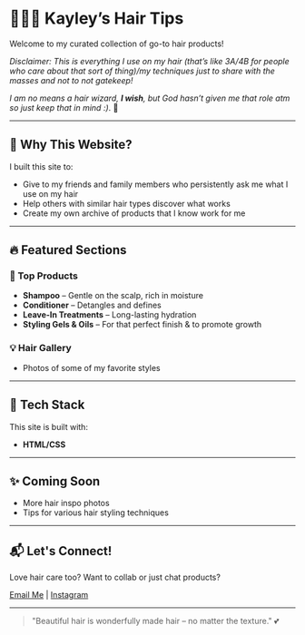 # 👩🏾‍🦱 Kayley’s Hair Tips

Welcome to my curated collection of go-to hair products! 

*Disclaimer: This is everything I use on my hair (that’s like 3A/4B for people who care about that sort of thing)/my techniques just to share with the masses and not to not gatekeep!* 

*I am no means a hair wizard, **I wish**, but God hasn’t given me that role atm so just keep that in mind :)*. 💖

---

## 🌿 Why This Website?

I built this site to:
- Give to my friends and family members who persistently ask me what I use on my hair
- Help others with similar hair types discover what works
- Create my own archive of products that I know work for me

---

## 🔥 Featured Sections

### 🧴 Top Products
- **Shampoo** – Gentle on the scalp, rich in moisture
- **Conditioner** – Detangles and defines
- **Leave-In Treatments** – Long-lasting hydration
- **Styling Gels & Oils** – For that perfect finish & to promote growth

### 💡 Hair Gallery
- Photos of some of my favorite styles

---

## 🚀 Tech Stack

This site is built with:
- **HTML/CSS**

---

## ✨ Coming Soon

- More hair inspo photos
- Tips for various hair styling techniques

---

## 📬 Let's Connect!

Love hair care too? Want to collab or just chat products?

[Email Me](mailto:kayley.chery@nyu.edu) | [Instagram](https://instagram.com/kayley.zip)

---

> "Beautiful hair is wonderfully made hair – no matter the texture." 💕
